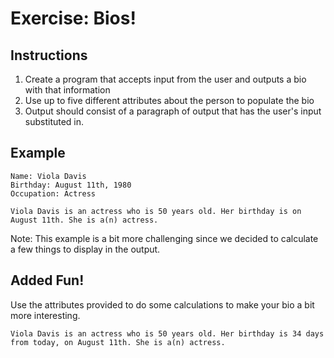 # Exercise: Bios!

## Instructions
1. Create a program that accepts input from the user and outputs a bio with that information
2. Use up to five different attributes about the person to populate the bio
3. Output should consist of a paragraph of output that has the user's input substituted in.

## Example
```
Name: Viola Davis
Birthday: August 11th, 1980
Occupation: Actress
```

```
Viola Davis is an actress who is 50 years old. Her birthday is on August 11th. She is a(n) actress.
```

Note: This example is a bit more challenging since we decided to calculate a few things to display in the output.


## Added Fun!
Use the attributes provided to do some calculations to make your bio a bit more interesting.
```
Viola Davis is an actress who is 50 years old. Her birthday is 34 days from today, on August 11th. She is a(n) actress.
```
